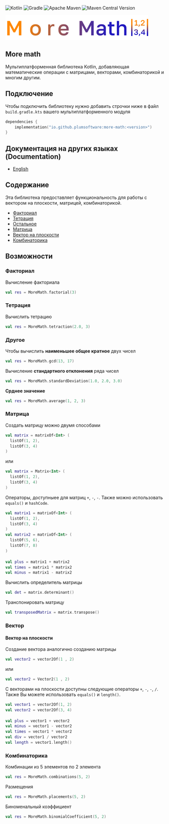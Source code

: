 ![Kotlin](https://img.shields.io/badge/kotlin-%237F52FF.svg?style=for-the-badge&logo=kotlin&logoColor=white)
![Gradle](https://img.shields.io/badge/Gradle-02303A.svg?style=for-the-badge&logo=Gradle&logoColor=white)
![Apache Maven](https://img.shields.io/badge/Apache%20Maven-C71A36?style=for-the-badge&logo=Apache%20Maven&logoColor=white)
![Maven Central Version](https://img.shields.io/maven-central/v/io.github.plumsoftware/more-math?style=for-the-badge&logo=kotlin&logoColor=white&logoSize=auto&label=more%20math&labelColor=orange&color=orange)

![More Math logo](https://github.com/plumsoftware/more-math/blob/develop-v0.0.1/docs/images/logo.png)

## More math

Мультиплатформенная библиотека Kotlin, добавляющая математические операции с матрицами, векторами, комбинаторикой и многим другим.

## Подключение

Чтобы подключить библиотеку нужно добавить строчки ниже в файл ```build.gradle.kts``` вашего мультиплатформенного модуля
```kotlin
dependencies {
    implementation("io.github.plumsoftware:more-math:<version>")
}
```

## Документация на других языках (Documentation)

+ [English](https://github.com/plumsoftware/more-math/blob/develop-v0.0.1/docs/languages/README-en.md)

## Содержание

Эта библиотека предоставляет функциональность для работы с вектором на плоскости, матрицей, комбинаторикой.

* [Факториал](#Факториал)
* [Тетрация](#Тетрация)
* [Остальное](#Другое)
* [Матрица](#Матрица)
* [Вектор на плоскости](#Вектор)
* [Комбинаторика](#Комбинаторика)

## Возможности

### Факториал
Вычисление факториала
```kotlin
val res = MoreMath.factorial(3)
```



### Тетрация
Вычислить тетрацию
```kotlin
val res = MoreMath.tetraction(2.0, 3)
```


### Другое
Чтобы вычислить **наименьшее общее кратное** двух чисел
```kotlin
val res = MoreMath.gcd(13, 17)
```

Вычисление **стандартного отклонения** ряда чисел
```kotlin
val res = MoreMath.standardDeviation(1.0, 2.0, 3.0)
```

**Срднее значение**
```kotlin
val res = MoreMath.average(1, 2, 3)
```


### Матрица
Создать матрицу можно двумя способами
```kotlin
val matrix = matrixOf<Int> (
  listOf(1, 2),
  listOf(3, 4)
)
```
или 
```kotlin
val matrix = Matrix<Int> (
  listOf(1, 2),
  listOf(3, 4)
)
```

Операторы, доступныее для матриц ```+```, ```-```, ```-```. Также можно использовать ```equals()``` и ```hashCode```.
```kotlin
val matrix1 = matrixOf<Int> (
  listOf(1, 2),
  listOf(3, 4)
)
val matrix2 = matrixOf<Int> (
  listOf(5, 6),
  listOf(7, 8)
)

val plus = matrix1 + matrix2
val times = matrix1 * matrix2
val minus = matrix1 - matrix2
```

Вычислить определитель матрицы
```kotlin
val det = matrix.determinant()
```

Транспонировать матрицу
```kotlin
val transposedMatrix = matrix.transpose()
```



### Вектор

#### Вектор на плоскости
Создание вектора аналогично созданию матрицы
```kotlin
val vector2 = vector2Of(1 , 2)
```
или
```kotlin
val vector2 = Vector2(1 , 2)
```

С векторами на плоскости доступны следующие операторы ```+```, ```-```, ```-```, ```/```. Также Вы можете использовать ```equals()``` и ```length()```.
```kotlin
val vector1 = vector2Of(1, 2)
val vector2 = vector2Of(3, 4)

val plus = vector1 + vector2
val minus = vector1 - vector2
val times = vector1 * vector2
val div = vector1 / vector2
val length = vector1.length()
```



### Комбинаторика

Комбинации из 5 элементов по 2 элемента
```kotlin
val res = MoreMath.combinations(5, 2)
```

Размещения
```kotlin
val res = MoreMath.placements(5, 2)
```

Биноменальный коэффициент
```kotlin
val res = MoreMath.binomialCoefficient(5, 2)
```
